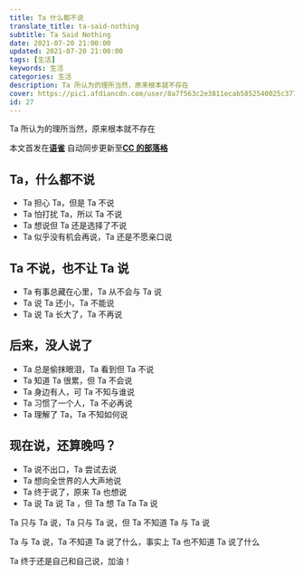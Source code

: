 ```yaml
---
title: Ta 什么都不说
translate_title: ta-said-nothing
subtitle: Ta Said Nothing
date: 2021-07-20 21:00:00
updated: 2021-07-20 21:00:00
tags: [生活]
keywords: 生活
categories: 生活
description: Ta 所认为的理所当然，原来根本就不存在
cover: https://pic1.afdiancdn.com/user/8a7f563c2e3811ecab5852540025c377/common/13a2a73a8f1af7ee2585a86ce1992506_w1920_h1080_s80.jpg
id: 27
---
```


Ta 所认为的理所当然，原来根本就不存在

_<!-- more -->_

本文首发在[**语雀**](https://www.yuque.com/ccknbc/blog/27)
自动同步更新至[**CC 的部落格**](https://blog.ccknbc.cc/posts/ta-said-nothing)

## Ta，什么都不说

- Ta 担心 Ta，但是 Ta 不说
- Ta 怕打扰 Ta，所以 Ta 不说
- Ta 想说但 Ta 还是选择了不说
- Ta 似乎没有机会再说，Ta 还是不愿亲口说

## Ta 不说，也不让 Ta 说

- Ta 有事总藏在心里，Ta 从不会与 Ta 说
- Ta 说 Ta 还小，Ta 不能说
- Ta 说 Ta 长大了，Ta 不再说

## 后来，没人说了

- Ta 总是偷抹眼泪，Ta 看到但 Ta 不说
- Ta 知道 Ta 很累，但 Ta 不会说
- Ta 身边有人，可 Ta 不知与谁说
- Ta 习惯了一个人，Ta 不必再说
- Ta 理解了 Ta，Ta 不知如何说

## 现在说，还算晚吗？

- Ta 说不出口，Ta 尝试去说
- Ta 想向全世界的人大声地说
- Ta 终于说了，原来 Ta 也想说
- Ta 说 Ta 说 Ta ，但 Ta 想 Ta Ta Ta 说

Ta 只与 Ta 说，Ta 只与 Ta 说，但 Ta 不知道 Ta 与 Ta 说

Ta 与 Ta 说，Ta 不知道 Ta 说了什么，事实上 Ta 也不知道 Ta 说了什么

Ta 终于还是自己和自己说，加油！
